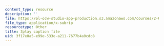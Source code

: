 ```yaml
---
content_type: resource
description: ''
file: https://ol-ocw-studio-app-production.s3.amazonaws.com/courses/2-003sc-engineering-dynamics-fall-2011/3f17e0a5e99e533ea2117677b4a0cdc8_OxcCPTc_bXw.vtt
file_type: application/x-subrip
resourcetype: Other
title: 3play caption file
uid: 3f17e0a5-e99e-533e-a211-7677b4a0cdc8
---
```

